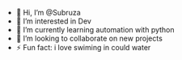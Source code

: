 - 👋 Hi, I’m @Subruza
- 👀 I’m interested in Dev
- 🌱 I’m currently learning automation with python
- 💞️ I’m looking to collaborate on new projects
- ⚡ Fun fact: i love swiming in could water 

<!---
Subruza/Subruza is a ✨ special ✨ repository because its `README.md` (this file) appears on your GitHub profile.
You can click the Preview link to take a look at your changes.
--->
